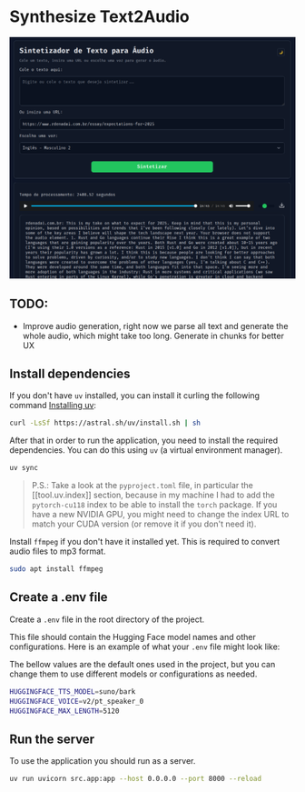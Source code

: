 # Synthesize Text2Audio

![alt text](image.png)

## **TODO:**

- Improve audio generation, right now we parse all text and generate the whole audio, which might take too long. Generate in chunks for better UX

## Install dependencies

If you don't have `uv` installed, you can install it curling the following command [Installing uv](https://docs.astral.sh/uv/getting-started/installation/):

```bash
curl -LsSf https://astral.sh/uv/install.sh | sh
```

After that in order to run the application, you need to install the required dependencies. You can do this using `uv` (a virtual environment manager).

```bash
uv sync
```

> P.S.: Take a look at the `pyproject.toml` file, in particular the [[tool.uv.index]] section, because in my machine I had to add the `pytorch-cu118` index to be able to install the `torch` package. If you have a new NVIDIA GPU, you might need to change the index URL to match your CUDA version (or remove it if you don't need it).

Install `ffmpeg` if you don't have it installed yet. This is required to convert audio files to mp3 format.

```bash
sudo apt install ffmpeg
```

## Create a .env file

Create a `.env` file in the root directory of the project.

This file should contain the Hugging Face model names and other configurations. Here is an example of what your `.env` file might look like:

The bellow values are the default ones used in the project, but you can change them to use different models or configurations as needed.

```bash
HUGGINGFACE_TTS_MODEL=suno/bark
HUGGINGFACE_VOICE=v2/pt_speaker_0
HUGGINGFACE_MAX_LENGTH=5120
```

## Run the server

To use the application you should run as a server.

```bash
uv run uvicorn src.app:app --host 0.0.0.0 --port 8000 --reload
```
